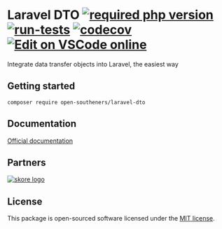 Laravel DTO [![required php version](https://img.shields.io/packagist/php-v/open-southeners/laravel-dto)](https://www.php.net/supported-versions.php) [![run-tests](https://github.com/open-southeners/laravel-dto/actions/workflows/tests.yml/badge.svg?branch=main)](https://github.com/open-southeners/laravel-dto/actions/workflows/tests.yml) [![codecov](https://codecov.io/gh/open-southeners/laravel-dto/branch/main/graph/badge.svg?token=LjNbU4Sp2Z)](https://codecov.io/gh/open-southeners/laravel-dto) [![Edit on VSCode online](https://img.shields.io/badge/vscode-edit%20online-blue?logo=visualstudiocode)](https://vscode.dev/github/open-southeners/laravel-dto)
===

Integrate data transfer objects into Laravel, the easiest way

## Getting started

```
composer require open-southeners/laravel-dto
```

## Documentation

[Official documentation](https://docs.opensoutheners.com/laravel-dto/)

## Partners

[![skore logo](https://github.com/open-southeners/partners/raw/main/logos/skore_logo.png)](https://getskore.com)

## License

This package is open-sourced software licensed under the [MIT license](https://opensource.org/licenses/MIT).
